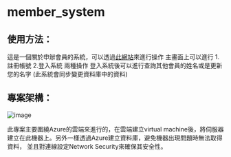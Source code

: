 # member_system

## 使用方法：
這是一個關於申辦會員的系統，可以透過[此網站](http://20.24.70.9:3000)來進行操作
主畫面上可以進行 1.註冊帳號 2.登入系統 兩種操作
登入系統後可以進行查詢其他會員的姓名或是更新您的名字
(此系統會同步變更資料庫中的資料)

## 專案架構：
![image](https://user-images.githubusercontent.com/99674906/167289207-6aa5153b-fdb6-4787-8340-6b91f4675e72.png)

此專案主要圍繞Azure的雲端來進行的，在雲端建立virtual machine後，將伺服器建立在此機器上。另外一樣透過Azure建立資料庫，避免機器出現問題時無法取得資料，
並且對連線設定Network Security來確保其安全性。
